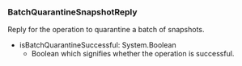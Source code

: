 ### BatchQuarantineSnapshotReply
Reply for the operation to quarantine a batch of snapshots.

- isBatchQuarantineSuccessful: System.Boolean
  - Boolean which signifies whether the operation is successful.
